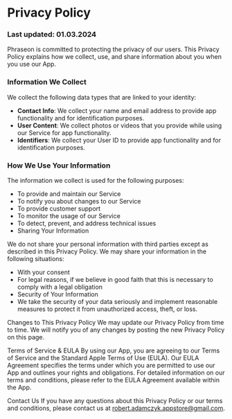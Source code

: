 # Privacy Policy
### Last updated: 01.03.2024

Phraseon is committed to protecting the privacy of our users. This Privacy Policy explains how we collect, use, and share information about you when you use our App.

### Information We Collect
We collect the following data types that are linked to your identity:

- __Contact Info__: We collect your name and email address to provide app functionality and for identification purposes.
- __User Content__: We collect photos or videos that you provide while using our Service for app functionality.
- __Identifiers__: We collect your User ID to provide app functionality and for identification purposes.

### How We Use Your Information
The information we collect is used for the following purposes:

- To provide and maintain our Service
- To notify you about changes to our Service
- To provide customer support
- To monitor the usage of our Service
- To detect, prevent, and address technical issues
- Sharing Your Information
  
We do not share your personal information with third parties except as described in this Privacy Policy. We may share your information in the following situations:

- With your consent
- For legal reasons, if we believe in good faith that this is necessary to comply with a legal obligation
- Security of Your Information
- We take the security of your data seriously and implement reasonable measures to protect it from unauthorized access, theft, or loss.

Changes to This Privacy Policy
We may update our Privacy Policy from time to time. We will notify you of any changes by posting the new Privacy Policy on this page.

Terms of Service & EULA
By using our App, you are agreeing to our Terms of Service and the Standard Apple Terms of Use (EULA). Our EULA Agreement specifies the terms under which you are permitted to use our App and outlines your rights and obligations. For detailed information on our terms and conditions, please refer to the EULA Agreement available within the App.

Contact Us
If you have any questions about this Privacy Policy or our terms and conditions, please contact us at robert.adamczyk.appstore@gmail.com.
